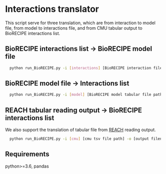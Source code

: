 # Interactions translator
This script serve for three translation, which are from interaction to model file, from model to interactions file, and from CMU tabular output to BioRECIPE interactions list.
## BioRECIPE interactions list -> BioRECIPE model file
```bash
  python run_BioRECIPE.py -i [interactions] [BioRECIPE interaction file path] [output filename]
```
## BioRECIPE model file -> Interactions list
```bash
  python run_BioRECIPE.py -i [model] [BioRECIPE model tabular file path] [output filename]
```

## REACH tabular reading output -> BioRECIPE interactions list
We also support the translation of tabular file from [REACH](https://github.com/clulab/reach/wiki/Supported-Output-Formats) reading output.
```bash
  python run_BioRECIPE.py -i [cmu] [cmu tsv file path] -o [output filename]
```

## Requirements
python>=3.6, pandas
